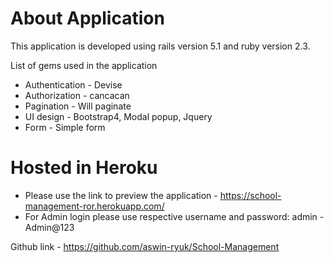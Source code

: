 # About Application

This application is developed using rails version 5.1 and ruby version 2.3.

List of gems used in the application

* Authentication     - Devise 
* Authorization      - cancacan
* Pagination         - Will paginate
* UI design          - Bootstrap4, Modal popup, Jquery
* Form               - Simple form

# Hosted in Heroku

* Please use the link to preview the application -  https://school-management-ror.herokuapp.com/
* For Admin login please use respective  username and password:  admin - Admin@123

Github link - https://github.com/aswin-ryuk/School-Management